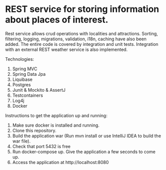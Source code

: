 # REST service for storing information about places of interest.

Rest service allows crud operations with localities and attractions.
Sorting, filtering, logging, migrations, validation, i18n, caching have also been added. 
The entire code is covered by integration and unit tests.
Integration with an external REST weather service is also implemented.

Technologies:

1) Spring MVC
2) Spring Data Jpa
3) Liquibase 
4) Postgres
5) Junit & Mockito & AssertJ 
6) Testcontainers 
7) Log4j 
8) Docker

Instructions to get the application up and running:

1) Make sure docker is installed and running.
2) Clone this repository.
3) Build the application war (Run mvn install or use IntelliJ IDEA to build the war file).
4) Check that port 5432 is free
5) Run docker-compose up. Give the application a few seconds to come up.
6) Access the application at http://localhost:8080
